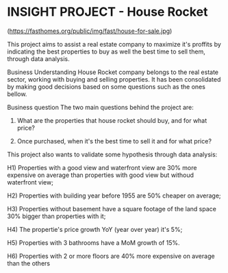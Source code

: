 # INSIGHT PROJECT - House Rocket

(https://fasthomes.org/public/img/fast/house-for-sale.jpg)

This project aims to assist a real estate company to maximize it's proffits by indicating the best properties to buy as well the best time to sell them, through data analysis.

Business Understanding
House Rocket company belongs to the real estate sector, working with buying and selling properties. It has been consolidated by making good decisions based on some questions such as the ones bellow.

Business question
The two main questions behind the project are:
1) What are the properties that house rocket should buy, and for what price?

2) Once purchased, when it's the best time to sell it and for what price?

This project also wants to validate some hypothesis through data analysis:

H1) Properties with a good view and waterfront view are 30% more expensive on average than properties with good view but withoud waterfront view;

H2) Properties with building year before 1955 are 50% cheaper on average;

H3) Properties without basement have a square footage of the land space 30% bigger than properties with it;

H4) The propertie's price growth YoY (year over year) it's 5%;

H5) Properties with 3 bathrooms have a MoM growth of 15%.

H6) Properties with 2 or more floors are 40% more expensive on average than the others

